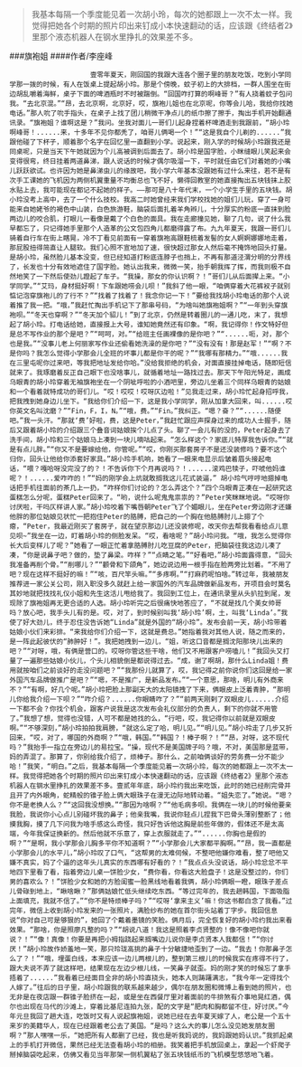 > 我基本每隔一个季度能见着一次胡小玲，每次的她都跟上一次不太一样。我觉得把她各个时期的照片印出来钉成小本快速翻动的话，应该跟《终结者2》里那个液态机器人在钢水里挣扎的效果差不多。

###旗袍姐
####作者/李座峰

						壹零年夏天，刚回国的我跟大连各个圈子里的朋友吃饭，吃到小学同学那一拨的时候，有人在饭桌上提起胡小玲。那是个傍晚，蚊子初上的大排档，一群人围坐在街边胡乱嚼着海鲜，桌子下面的啤酒瓶时不时被踹倒。“回国咋打算的啊峰哥？”有人挠着蚊子包问我。“去北京混。”“昂，去北京啊，北京好，哎，旗袍儿姐也在北京呢，你等会儿哈，我给你找她电话。”那人吮了吮手指头，在桌子上找了团儿稍微干净点儿的纸巾擦了擦手，掏出手机开始翻通讯录。“旗袍姐？谁啊这是？”我问。坐我对面儿一哥们儿起身捏着杯啤酒走到我跟前，“胡小玲啊峰哥！......来，十多年不见你都秃了，咱哥儿俩喝一个！”“这是我自个儿剃的......”我跟他碰了下杯子，顺着那个名字在回忆里一直翻到小学。说起来，刚入学的时候胡小玲跟我还是同桌呢，只是当天下午她就因为个儿高被调到后面去了。胡小玲是国字脸，小眯缝眼儿笑起来会变得很弯，终日挂着两道鼻涕，跟人说话的时候才偶尔吸溜一下，平时就任由它们对着她的小嘴儿跃跃欲试。也许因为她是鼻涕虫儿的缘故吧，我小学六年基本没跟她有过什么来往，若不是有次手工课她的飞机因为两侧机翼重量不均衡总也飞不好，懒得回教室的她直接掏出五块钱抹上胶水贴上去，我可能现在都记不起她的样子。——那可是八十年代末，一个小学生手里的五块钱。胡小玲没考上高中，去了一个什么技校。我高二时她曾经来我们学校找她的姐们儿玩，穿了一身可能来自她姥爷的褐色中山装，白色旅游鞋，脑袋后面扎着羊角辫儿，十分厚实的粉底一直抹到脸两边儿的咬合肌，打眼儿一看像是戴了个白色的面具。我在走廊撞见她，聊了几句，说了什么我早都忘了，只记得她手里那个人造革的公文包四角儿都磨得露了布。九九年夏天，我跟一哥们儿骑着自行车在街上瞎晃，冷不丁看见前面有一穿着旗袍高跟鞋梳着发髻的女人婀婀娜娜地走着，那屁股扭得简直让人腿软。我们心照不宣地加了速，很快超过那女人然后毫不掩饰地回头打量。是胡小玲，虽然脸儿基本没变，但已经知道打粉底连脖子也捎上，不再有那道泾渭分明的分界线了，长发也十分有效地遮住了国字脸。她认出我来，微微一笑，抬手朝我挥了挥，而我则极不自然地笑了一下然后使劲儿蹬起了车子。“我操，那女的你认识啊？！”哥们儿从后面撵上来。“小学同学。”“艾玛，身材挺好啊！下车跟她唠会儿呗！”我斜了他一眼，“咱俩穿着大花裤衩子就别惦记泡穿旗袍儿的了行不？”“找着了找着了！我念你记一下！”要给我找胡小玲电话的那个人说着推了我一把。“哦，”我赶忙掏出手机记下了那串号码，“为啥叫她旗袍姐啊？”“一年到头穿旗袍呗。”“冬天也穿啊？”“冬天加个貂儿！”到了北京，仍然是转着圈儿的一通儿吃，末了，我想起了胡小玲。打电话给她，直接报上大号，谁知她竟然还有印象。“啊，我记得你！作文特好但是总不写作业的那个是吧？”“呵呵，对。”“给班主任画裸像的是你吧？”“......呃，对，那个也是我。”“没事儿老上何丽家写作业还偷看她洗澡的是你吧？”“没有没有！那是赵军！”“啊？不是你吗？我怎么觉得小学那会儿全班的坏事儿都是你干的呢？”“我哪有那精力。”“哦......我在三里屯呢你过来吧，等我把地址发给你哈。”没给我拒绝的机会，对面直接挂掉电话，随即短信就来了。我琢磨着反正自己眼下也没啥事儿，就循着地址一路找过去。那天下午阳光特足，画成乌眼青的胡小玲穿着无袖旗袍坐在一个阴呲呼啦的小酒吧里，旁边儿坐着三个同样乌眼青的姑娘和一个看着就特成功的哥们儿。“哎！哎哎！哎呀仄边啦！”见我走过来，胡小玲忙起身招呼我，把我拽到她身边儿坐下。“我给你们介绍一下，这是我小学同学，刚从加拿大回来，叫......哎你英文名叫沈磨？”“Fin，F，I，N。”“哦，费。”“Fin。”我纠正。“嗯？奋？”“......随便吧。”我一头汗。“那就‘费’好啦，费，这是Peter，”我赶忙跟应声探身过来的成功人士握手，随后又跟着胡小玲的介绍跟三个叠音词姑娘挨个儿点了头。聊了一会儿有的没的，Peter起身去了洗手间，胡小玲和三个姑娘马上凑到一块儿嘀咕起来。“怎么样这个？家底儿特厚我告诉你。”“就是有点儿胖。”“你又不是要嫁给他，你管呢。”“哎，你刚买那套房子不是还没装修吗？要不这个归你，回头让他给你添套好家具。”胡小玲手机响，她看了一眼来电显示后皱着眉头接起电话，“喂？嘎哈呀没完没了的？！不告诉你下个月再说吗？！......滚鸡巴犊子，吓唬他妈谁呢？！......爱咋咋的！”“妈的刚学会上炕就敢搁我这儿花式装逼，” 胡小玲气哼哼地摁掉电话把手机往面前的茶几上一扔，“咋样你们讨论的？怎么弄这个？”四个乌眼青正凑在一起研究这蛋糕怎么分呢，蛋糕Peter回来了。“哟，说什么呢鬼鬼祟祟的？”Peter笑眯眯地说。“哎呀你讨厌啦，干吗仄样讲人家。”胡小玲咬着下嘴唇朝Peter飞了个媚眼儿，坐在Peter旁边刚才还嫌他胖的那位姑娘见状忙一把抱住Peter的胳膊，把自己的一个胸在他胳膊肘儿上摁了个瘪，“Peter，我最近刚买了套房子，就在望京那边儿还没装修呢，改天你去帮我看看给点儿意见呗~”我坐在一边，盯着胡小玲的侧脸发呆。“哎，看啥呢？”胡小玲问我。“哦，我怎么觉得你长大后变样儿了呢？”她看了一眼正忙着拿胳膊肘儿吃豆腐的Peter，把脑袋往我这边儿凑了凑，“你是说鼻子吧？做的，垫了鼻梁。咋样？”“点睛之笔。”“好看吧，”胡小玲面露得意，“回头我准备再削个骨。”“削哪儿？”“颧骨和下颌角”，她边说边用一根手指在脸两旁比划着。“不用了吧？现在这样不挺好的嘛！”“咳，百尺竿头嘛。”“多疼啊。”“打麻药呢怕啥。”转过年，我被朋友推荐进一家公关公司，刚入职没多久就赶上给一家国外的汽车品牌做新品发布，开项目会时莫名其妙地就把找找礼仪小姐和先生这活儿甩给我了。我回到工位上，在通讯录里从头扒拉到尾，发现除了旗袍姐再无更合适的人选。胡小玲听完之后很痛快地答应了，“不就是找几个美女帅哥吗？放心吧，我手头儿有的是。哎，对了，到时候别叫我‘胡小玲’啊，土，叫我‘Linda’。”我使了好大劲儿，终于忍住没告诉她“Linda”就是外国的“胡小玲”。发布会前一天，胡小玲带着姑娘小伙们来彩排。“来我给你们介绍一下，这就是费总。”她指着我对其他人说，随之而来的，是一阵此起彼伏的“肺肿好！”。我把她拽到一边儿，“姐，听这口音都是搁沈阳那块儿出来的吧？”“对呀，哦，有俩是营口的。哎呀你管这些干啥，他们又不用跟客户唠嗑儿！”我回头又打量了一遍那些姑娘小伙儿，个头儿相貌倒是都说得过去。“成，谢了啊胡，那什么Linda姐！费用就按咱们之前谈好的走没问题吧？”“我那份儿就算了，哎，我记得之前你说你们这回是给一家外国汽车品牌做推广是吧？”“嗯，不是推广，是新品发布。”“一个意思，那啥，明儿有外商来不？”“有啊，好几个呢。”胡小玲把脸上那副天大的太阳镜拽了下来，俩眼皮上泛着青肿，“那明儿你给我介绍一下呗？”“咋介绍？......你眼睛咋了？”“前两天刚剌了双眼皮儿......介绍一下都不会？你找个机会，跟客户说我是这次发布会礼仪部分的负责人，剩下的你就不用管了。”我想了想，觉得也没错，人可不都是她找的么，“行吧，哎，我记得你以前就是双眼皮啊。”“不够深刻，”胡小玲拍拍我肩膀，“就这么定了哈，明儿见。”“明儿见。”胡小玲走了几步又折回来，“哎，对了，哪国的外商啊？”“哦，韩国。”“韩国？！棒子啊？！”“昂，对呀，这不现代吗？”我抬手一指立在旁边儿的易拉宝。“操，现代不是美国牌子吗？哦，不对，美国那是蓝带，妈的弄混了。那算了，你别给我介绍了，烦棒子。那什么，之前咱俩谈好的劳务费一分不能少哈！”我笑，“明白。”之后，我基本每隔一个季度能见着一次胡小玲，每次的她都跟上一次不太一样。我觉得把她各个时期的照片印出来钉成小本快速翻动的话，应该跟《终结者2》里那个液态机器人在钢水里挣扎的效果差不多。壹贰年年底，胡小玲约我出来吃饭，此时的她已经削完骨并且开了内外眼角，蛇精般的锥子脸上俩大眼珠子在漫无边际地转动着。“姐失恋了。”她说。“嗯？你不是老换人么？”“这回我没想换。”“那因为啥啊？”“他毛病多呗。我俩在一块儿的时候他要亲我脸，我说你小心点儿别碰坏我的鼻子；他亲我嘴，我说你轻点儿捏我下巴骨头薄别整断了；他摸我胸，摸了几下问我为啥手感这么奇怪，我只好告诉他这胸是前些年做的，假体还不是太高端，今年我保证换新的。然后他就不乐意了，穿上衣服就走了。”“......你胸也是假的啊？”“是啊，我小学那会儿胸多平你不知道啊？”“小学那会儿大家都平胸啊。”“昂，我一直都是小学那会儿的水平儿，”胡小玲叹了口气，“这帮男的太难伺候，不整吧他嫌你难看，整了吧他又嫌不真实，妈了个逼的这年头儿真实的东西哪有好看的？！”我点点头没说话，胡小玲忿忿不平地四下里看了看，指着旁边儿桌一饼脸少女，“费你看，你看这大脸盘子！这是没整过的，你们男的喜欢么？！”饼脸少女和她的方脸闺蜜一脸黑线地看着我俩，胡小玲俩眼一瞪，眼珠子差点儿骨碌到地上，“瞅啥瞅？”那俩姑娘忙低头继续吃东西。“等过完年的，我去趟韩国，下面吸脂上面填充，我就不信了。”“你不是特烦棒子吗？”“哎呀‘拿来主义’嘛！你这书都白念了我看。”过完年，微信上收到胡小玲发来的一张照片，满脸纱布的她在首尔街头站着丁字步。我回信息说“你对自己可是够狠的”，她回了个戴着墨镜的笑脸。俩月后，完全恢复好的胡小玲约我出来看效果。“那啥，你是照廖凡整的吗？”“胡说八道！我这是照着李贞贤整的！像不像吧你就说？！”“像！真像！你要是再把小拇指跷起来搁嘴边儿说你是李贞贤本人我都信！”“你讨厌！”胡小玲故作娇羞地一笑，那只玲珑高挑的鼻子十分敏捷地歪到了一边。“我去！你那鼻子怎么了？！”“哦，埋蛋白线，本来应该一边儿两根儿的，整到第三根儿的时候我实在疼得不行了，跟大夫说不弄了就这样吧，结果现在左边少根儿线，一笑鼻子就歪。妈的刚才笑的时候忘了拿手捂着了......”我看着已经面目全非的胡小玲直挠头，她本人则踌躇满志，“我今年一定得找个人嫁了。”往后的日子里，胡小玲跟我的联系越来越少，偶尔在朋友圈和微博上看到她的照片，也无非是在夜店跟一群锥子脸挤在一起，或是坐在西餐厅里对着面前的牛排煞有介事地晃红酒，偶尔也出现在马代的沙滩上，穿着比基尼连拍九张，配的文字是“肥肉和胸都留不住，好讨厌。”今年元旦我回了趟大连，吃饭时又有人说起旗袍姐，说她已经在去年夏天嫁了人，老公是一个五十来岁的美籍华人，现在已经跟着老公去了美国。“是吗？这么大的事儿怎么没见她发朋友圈啊？”那人嘿嘿一乐，“她把所有人都删了已经，我也是听我妈说的，我妈跟她妈认识。”我抓起桌上的手机打开微信，果然已经无法查看胡小玲的相册。我笑着把手机放回桌上，拿起一个虾爬子掰掉脑袋吃起来，仿佛又看见当年那架一侧机翼粘了张五块钱纸币的飞机模型悠悠地飞着。			  		